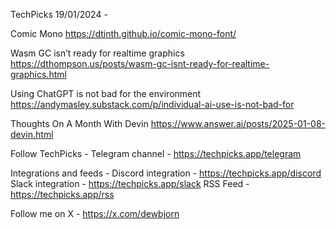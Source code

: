 TechPicks 19/01/2024 -

Comic Mono
https://dtinth.github.io/comic-mono-font/

Wasm GC isn’t ready for realtime graphics
https://dthompson.us/posts/wasm-gc-isnt-ready-for-realtime-graphics.html

Using ChatGPT is not bad for the environment
https://andymasley.substack.com/p/individual-ai-use-is-not-bad-for

Thoughts On A Month With Devin
https://www.answer.ai/posts/2025-01-08-devin.html

Follow TechPicks -
Telegram channel - https://techpicks.app/telegram

Integrations and feeds -
Discord integration - https://techpicks.app/discord
Slack integration - https://techpicks.app/slack
RSS Feed - https://techpicks.app/rss

Follow me on X - https://x.com/dewbjorn